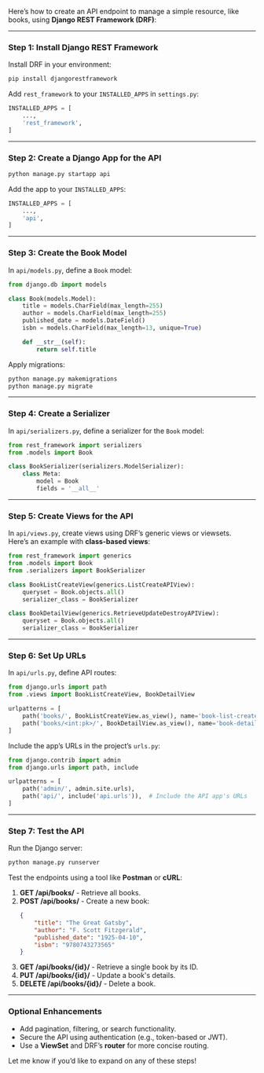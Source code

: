 Here’s how to create an API endpoint to manage a simple resource, like books, using **Django REST Framework (DRF)**:

---

### **Step 1: Install Django REST Framework**
Install DRF in your environment:  
```bash
pip install djangorestframework
```

Add `rest_framework` to your `INSTALLED_APPS` in `settings.py`:  
```python
INSTALLED_APPS = [
    ...,
    'rest_framework',
]
```

---

### **Step 2: Create a Django App for the API**
```bash
python manage.py startapp api
```

Add the app to your `INSTALLED_APPS`:  
```python
INSTALLED_APPS = [
    ...,
    'api',
]
```

---

### **Step 3: Create the Book Model**
In `api/models.py`, define a `Book` model:  
```python
from django.db import models

class Book(models.Model):
    title = models.CharField(max_length=255)
    author = models.CharField(max_length=255)
    published_date = models.DateField()
    isbn = models.CharField(max_length=13, unique=True)

    def __str__(self):
        return self.title
```

Apply migrations:  
```bash
python manage.py makemigrations
python manage.py migrate
```

---

### **Step 4: Create a Serializer**
In `api/serializers.py`, define a serializer for the `Book` model:  
```python
from rest_framework import serializers
from .models import Book

class BookSerializer(serializers.ModelSerializer):
    class Meta:
        model = Book
        fields = '__all__'
```

---

### **Step 5: Create Views for the API**
In `api/views.py`, create views using DRF’s generic views or viewsets.  
Here’s an example with **class-based views**:  
```python
from rest_framework import generics
from .models import Book
from .serializers import BookSerializer

class BookListCreateView(generics.ListCreateAPIView):
    queryset = Book.objects.all()
    serializer_class = BookSerializer

class BookDetailView(generics.RetrieveUpdateDestroyAPIView):
    queryset = Book.objects.all()
    serializer_class = BookSerializer
```

---

### **Step 6: Set Up URLs**
In `api/urls.py`, define API routes:  
```python
from django.urls import path
from .views import BookListCreateView, BookDetailView

urlpatterns = [
    path('books/', BookListCreateView.as_view(), name='book-list-create'),
    path('books/<int:pk>/', BookDetailView.as_view(), name='book-detail'),
]
```

Include the app’s URLs in the project’s `urls.py`:  
```python
from django.contrib import admin
from django.urls import path, include

urlpatterns = [
    path('admin/', admin.site.urls),
    path('api/', include('api.urls')),  # Include the API app's URLs
]
```

---

### **Step 7: Test the API**
Run the Django server:  
```bash
python manage.py runserver
```

Test the endpoints using a tool like **Postman** or **cURL**:
1. **GET /api/books/** - Retrieve all books.
2. **POST /api/books/** - Create a new book:
   ```json
   {
       "title": "The Great Gatsby",
       "author": "F. Scott Fitzgerald",
       "published_date": "1925-04-10",
       "isbn": "9780743273565"
   }
   ```
3. **GET /api/books/{id}/** - Retrieve a single book by its ID.
4. **PUT /api/books/{id}/** - Update a book's details.
5. **DELETE /api/books/{id}/** - Delete a book.

---

### **Optional Enhancements**
- Add pagination, filtering, or search functionality.
- Secure the API using authentication (e.g., token-based or JWT).
- Use a **ViewSet** and DRF’s **router** for more concise routing.

Let me know if you’d like to expand on any of these steps!